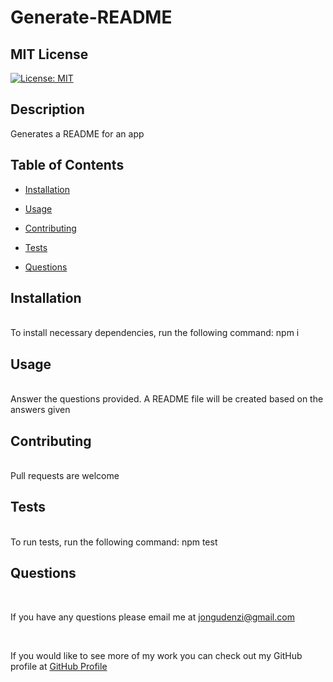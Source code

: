 # Generate-README

  ## MIT License
  [![License: MIT](https://img.shields.io/badge/License-MIT-yellow.svg)](https://opensource.org/licenses/MIT)

  ## Description
  Generates a README for an app

  ## Table of Contents

  * [Installation](#Installation)

  * [Usage](#usage)

  * [Contributing](#contributing)

  * [Tests](#test)

  * [Questions](#Questions)

## Installation
<br>
To install necessary dependencies, run the following command:
  npm i

## Usage
<br>
  Answer the questions provided. A README file will be created based on the answers given

## Contributing
<br>
  Pull requests are welcome

## Tests
<br>
To run tests, run the following command:
  npm test

## Questions
<br>

If you have any questions please email me at  [jongudenzi@gmail.com](mailto:jongudenzi@gmail.com)

<br>

If you would like to see more of my work you can check out my GitHub profile at [GitHub Profile](https://github.com/jongudenzi)

